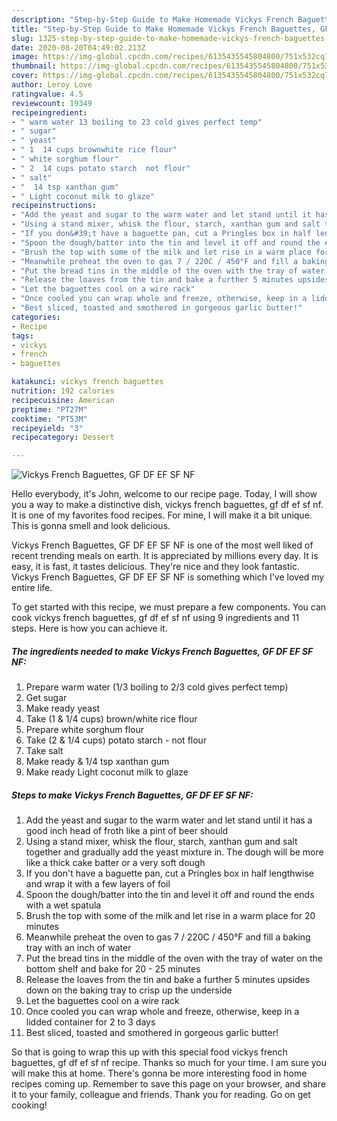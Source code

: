 ```yaml
---
description: "Step-by-Step Guide to Make Homemade Vickys French Baguettes, GF DF EF SF NF"
title: "Step-by-Step Guide to Make Homemade Vickys French Baguettes, GF DF EF SF NF"
slug: 1325-step-by-step-guide-to-make-homemade-vickys-french-baguettes-gf-df-ef-sf-nf
date: 2020-08-20T04:49:02.213Z
image: https://img-global.cpcdn.com/recipes/6135435545804800/751x532cq70/vickys-french-baguettes-gf-df-ef-sf-nf-recipe-main-photo.jpg
thumbnail: https://img-global.cpcdn.com/recipes/6135435545804800/751x532cq70/vickys-french-baguettes-gf-df-ef-sf-nf-recipe-main-photo.jpg
cover: https://img-global.cpcdn.com/recipes/6135435545804800/751x532cq70/vickys-french-baguettes-gf-df-ef-sf-nf-recipe-main-photo.jpg
author: Leroy Love
ratingvalue: 4.5
reviewcount: 19349
recipeingredient:
- " warm water 13 boiling to 23 cold gives perfect temp"
- " sugar"
- " yeast"
- " 1  14 cups brownwhite rice flour"
- " white sorghum flour"
- " 2  14 cups potato starch  not flour"
- " salt"
- "  14 tsp xanthan gum"
- " Light coconut milk to glaze"
recipeinstructions:
- "Add the yeast and sugar to the warm water and let stand until it has a good inch head of froth like a pint of beer should"
- "Using a stand mixer, whisk the flour, starch, xanthan gum and salt together and gradually add the yeast mixture in. The dough will be more like a thick cake batter or a very soft dough"
- "If you don&#39;t have a baguette pan, cut a Pringles box in half lengthwise and wrap it with a few layers of foil"
- "Spoon the dough/batter into the tin and level it off and round the ends with a wet spatula"
- "Brush the top with some of the milk and let rise in a warm place for 20 minutes"
- "Meanwhile preheat the oven to gas 7 / 220C / 450°F and fill a baking tray with an inch of water"
- "Put the bread tins in the middle of the oven with the tray of water on the bottom shelf and bake for 20 - 25 minutes"
- "Release the loaves from the tin and bake a further 5 minutes upsides down on the baking tray to crisp up the underside"
- "Let the baguettes cool on a wire rack"
- "Once cooled you can wrap whole and freeze, otherwise, keep in a lidded container for 2 to 3 days"
- "Best sliced, toasted and smothered in gorgeous garlic butter!"
categories:
- Recipe
tags:
- vickys
- french
- baguettes

katakunci: vickys french baguettes 
nutrition: 192 calories
recipecuisine: American
preptime: "PT27M"
cooktime: "PT53M"
recipeyield: "3"
recipecategory: Dessert

---
```



![Vickys French Baguettes, GF DF EF SF NF](https://img-global.cpcdn.com/recipes/6135435545804800/751x532cq70/vickys-french-baguettes-gf-df-ef-sf-nf-recipe-main-photo.jpg)

Hello everybody, it's John, welcome to our recipe page. Today, I will show you a way to make a distinctive dish, vickys french baguettes, gf df ef sf nf. It is one of my favorites food recipes. For mine, I will make it a bit unique. This is gonna smell and look delicious.

Vickys French Baguettes, GF DF EF SF NF is one of the most well liked of recent trending meals on earth. It is appreciated by millions every day. It is easy, it is fast, it tastes delicious. They're nice and they look fantastic. Vickys French Baguettes, GF DF EF SF NF is something which I've loved my entire life.




To get started with this recipe, we must prepare a few components. You can cook vickys french baguettes, gf df ef sf nf using 9 ingredients and 11 steps. Here is how you can achieve it.

<!--inarticleads1-->

##### The ingredients needed to make Vickys French Baguettes, GF DF EF SF NF:

1. Prepare  warm water (1/3 boiling to 2/3 cold gives perfect temp)
1. Get  sugar
1. Make ready  yeast
1. Take  (1 &amp; 1/4 cups) brown/white rice flour
1. Prepare  white sorghum flour
1. Take  (2 &amp; 1/4 cups) potato starch - not flour
1. Take  salt
1. Make ready  &amp; 1/4 tsp xanthan gum
1. Make ready  Light coconut milk to glaze




<!--inarticleads2-->

##### Steps to make Vickys French Baguettes, GF DF EF SF NF:

1. Add the yeast and sugar to the warm water and let stand until it has a good inch head of froth like a pint of beer should
1. Using a stand mixer, whisk the flour, starch, xanthan gum and salt together and gradually add the yeast mixture in. The dough will be more like a thick cake batter or a very soft dough
1. If you don&#39;t have a baguette pan, cut a Pringles box in half lengthwise and wrap it with a few layers of foil
1. Spoon the dough/batter into the tin and level it off and round the ends with a wet spatula
1. Brush the top with some of the milk and let rise in a warm place for 20 minutes
1. Meanwhile preheat the oven to gas 7 / 220C / 450°F and fill a baking tray with an inch of water
1. Put the bread tins in the middle of the oven with the tray of water on the bottom shelf and bake for 20 - 25 minutes
1. Release the loaves from the tin and bake a further 5 minutes upsides down on the baking tray to crisp up the underside
1. Let the baguettes cool on a wire rack
1. Once cooled you can wrap whole and freeze, otherwise, keep in a lidded container for 2 to 3 days
1. Best sliced, toasted and smothered in gorgeous garlic butter!




So that is going to wrap this up with this special food vickys french baguettes, gf df ef sf nf recipe. Thanks so much for your time. I am sure you will make this at home. There's gonna be more interesting food in home recipes coming up. Remember to save this page on your browser, and share it to your family, colleague and friends. Thank you for reading. Go on get cooking!
